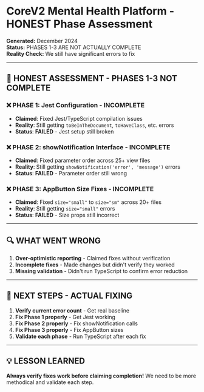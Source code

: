 # CoreV2 Mental Health Platform - HONEST Phase Assessment

**Generated:** December 2024  
**Status:** PHASES 1-3 ARE NOT ACTUALLY COMPLETE  
**Reality Check:** We still have significant errors to fix

---

## 🚨 **HONEST ASSESSMENT - PHASES 1-3 NOT COMPLETE**

### **❌ PHASE 1: Jest Configuration - INCOMPLETE**
- **Claimed**: Fixed Jest/TypeScript compilation issues
- **Reality**: Still getting `toBeInTheDocument`, `toHaveClass`, etc. errors
- **Status**: **FAILED** - Jest setup still broken

### **❌ PHASE 2: showNotification Interface - INCOMPLETE**  
- **Claimed**: Fixed parameter order across 25+ view files
- **Reality**: Still getting `showNotification('error', 'message')` errors
- **Status**: **FAILED** - Parameter order still wrong

### **❌ PHASE 3: AppButton Size Fixes - INCOMPLETE**
- **Claimed**: Fixed `size="small"` to `size="sm"` across 20+ files
- **Reality**: Still getting `size="small"` errors
- **Status**: **FAILED** - Size props still incorrect

---

## 🔍 **WHAT WENT WRONG**

1. **Over-optimistic reporting** - Claimed fixes without verification
2. **Incomplete fixes** - Made changes but didn't verify they worked
3. **Missing validation** - Didn't run TypeScript to confirm error reduction

---

## 🎯 **NEXT STEPS - ACTUAL FIXING**

1. **Verify current error count** - Get real baseline
2. **Fix Phase 1 properly** - Get Jest working
3. **Fix Phase 2 properly** - Fix showNotification calls
4. **Fix Phase 3 properly** - Fix AppButton sizes
5. **Validate each phase** - Run TypeScript after each fix

---

## 💡 **LESSON LEARNED**

**Always verify fixes work before claiming completion!** We need to be more methodical and validate each step.
